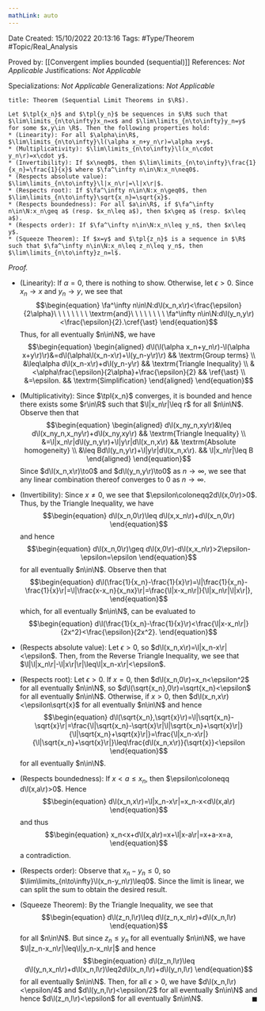 ```yaml
---
mathLink: auto
---
```


<div class="topSpace"></div>

Date Created: 15/10/2022 20:13:16
Tags: #Type/Theorem #Topic/Real_Analysis

Proved by: [[Convergent implies bounded (sequential)]]
References: <i>Not Applicable</i>
Justifications: <i>Not Applicable</i>

Specializations: <i>Not Applicable</i>
Generalizations: <i>Not Applicable</i>

``` ad-Theorem
title: Theorem (Sequential Limit Theorems in $\R$).

Let $\tpl{x_n}$ and $\tpl{y_n}$ be sequences in $\R$ such that $\lim\limits_{n\to\infty}x_n=x$ and $\lim\limits_{n\to\infty}y_n=y$ for some $x,y\in \R$. Then the following properties hold:
* (Linearity): For all $\alpha\in\R$, $\lim\limits_{n\to\infty}\l(\alpha x_n+y_n\r)=\alpha x+y$.
* (Multiplicativity): $\lim\limits_{n\to\infty}\l(x_n\cdot y_n\r)=x\cdot y$.
* (Invertibility): If $x\neq0$, then $\lim\limits_{n\to\infty}\frac{1}{x_n}=\frac{1}{x}$ where $\fa^\infty n\in\N:x_n\neq0$.
* (Respects absolute value): $\lim\limits_{n\to\infty}\l|x_n\r|=\l|x\r|$.
* (Respects root): If $\fa^\infty n\in\N:x_n\geq0$, then $\lim\limits_{n\to\infty}\sqrt{x_n}=\sqrt{x}$.
* (Respects boundedness): For all $a\in\R$, if $\fa^\infty n\in\N:x_n\geq a$ (resp. $x_n\leq a$), then $x\geq a$ (resp. $x\leq a$).
* (Respects order): If $\fa^\infty n\in\N:x_n\leq y_n$, then $x\leq y$.
* (Squeeze Theorem): If $x=y$ and $\tpl{z_n}$ is a sequence in $\R$ such that $\fa^\infty n\in\N:x_n\leq z_n\leq y_n$, then $\lim\limits_{n\to\infty}z_n=l$.

```

<i>Proof.</i>
* (Linearity): If $\alpha=0$, there is nothing to show. Otherwise, let $\epsilon>0$. Since $x_n\to x$ and $y_n\to y$, we see that
$$\begin{equation}
    \fa^\infty n\in\N:d\l(x_n,x\r)<\frac{\epsilon}{2\alpha}\ \ \ \ \ \ \ \ \textrm{and}\ \ \ \ \ \ \ \ \fa^\infty n\in\N:d\l(y_n,y\r)<\frac{\epsilon}{2}.\cref{\ast}
\end{equation}$$
Thus, for all eventually $n\in\N$, we have
$$\begin{equation}
    \begin{aligned}
        d\l(\l(\alpha x_n+y_n\r)-\l(\alpha x+y\r)\r)&=d\l(\alpha\l(x_n-x\r)+\l(y_n-y\r)\r) && \textrm{Group terms} \\
        &\leq\alpha d\l(x_n-x\r)+d\l(y_n-y\r) && \textrm{Triangle Inequality} \\
        &<\alpha\frac{\epsilon}{2\alpha}+\frac{\epsilon}{2} && \ref{\ast} \\
        &=\epsilon. && \textrm{Simplification}
    \end{aligned}
\end{equation}$$

* (Multiplicativity): Since $\tpl{x_n}$ converges, it is bounded and hence there exists some $r\in\R$ such that $\l|x_n\r|\leq r$ for all $n\in\N$. Observe then that
$$\begin{equation}
    \begin{aligned}
        d\l(x_ny_n,xy\r)&\leq d\l(x_ny_n,x_ny\r)+d\l(x_ny,xy\r) && \textrm{Triangle Inequality} \\
        &=\l|x_n\r|d\l(y_n,y\r)+\l|y\r|d\l(x_n,x\r) && \textrm{Absolute homogeneity} \\
        &\leq Bd\l(y_n,y\r)+\l|y\r|d\l(x_n,x\r). && \l|x_n\r|\leq B
    \end{aligned}
\end{equation}$$
Since $d\l(x_n,x\r)\to0$ and $d\l(y_n,y\r)\to0$ as $n\to\infty$, we see that any linear combination thereof converges to $0$ as $n\to\infty$.
* (Invertibility): Since $x\neq0$, we see that $\epsilon\coloneqq2d\l(x,0\r)>0$. Thus, by the Triangle Inequality, we have
$$\begin{equation}
    d\l(x_n,0\r)\leq d\l(x,x_n\r)+d\l(x_n,0\r)
\end{equation}$$
and hence
$$\begin{equation}
    d\l(x_n,0\r)\geq d\l(x,0\r)-d\l(x,x_n\r)>2\epsilon-\epsilon=\epsilon
\end{equation}$$
for all eventually $n\in\N$. Observe then that
$$\begin{equation}
    d\l(\frac{1}{x_n}-\frac{1}{x}\r)=\l|\frac{1}{x_n}-\frac{1}{x}\r|=\l|\frac{x-x_n}{x_nx}\r|=\frac{\l|x-x_n\r|}{\l|x_n\r|\l|x\r|},
\end{equation}$$
which, for all eventually $n\in\N$, can be evaluated to
$$\begin{equation}
    d\l(\frac{1}{x_n}-\frac{1}{x}\r)<\frac{\l|x-x_n\r|}{2x^2}<\frac{\epsilon}{2x^2}.
\end{equation}$$
* (Respects absolute value): Let $\epsilon>0$, so $d\l(x_n,x\r)=\l|x_n-x\r|<\epsilon$. Then, from the Reverse Triangle Inequality, we see that $\l|\l|x_n\r|-\l|x\r|\r|\leq\l|x_n-x\r|<\epsilon$.
* (Respects root): Let $\epsilon>0$. If $x=0$, then $d\l(x_n,0\r)=x_n<\epsilon^2$ for all eventually $n\in\N$, so $d\l(\sqrt{x_n},0\r)=\sqrt{x_n}<\epsilon$ for all eventually $n\in\N$. Otherwise, if $x>0$, then $d\l(x_n,x\r)<\epsilon\sqrt{x}$ for all eventually $n\in\N$ and hence
$$\begin{equation}
    d\l(\sqrt{x_n},\sqrt{x}\r)=\l|\sqrt{x_n}-\sqrt{x}\r|=\frac{\l|\sqrt{x_n}-\sqrt{x}\r|\l|\sqrt{x_n}+\sqrt{x}\r|}{\l|\sqrt{x_n}+\sqrt{x}\r|}=\frac{\l|x_n-x\r|}{\l|\sqrt{x_n}+\sqrt{x}\r|}\leq\frac{d\l(x_n,x\r)}{\sqrt{x}}<\epsilon
\end{equation}$$
for all eventually $n\in\N$.
* (Respects boundedness): If $x<a\leq x_n$, then $\epsilon\coloneqq d\l(x,a\r)>0$. Hence
$$\begin{equation}
    d\l(x_n,x\r)=\l|x_n-x\r|=x_n-x<d\l(x,a\r)
\end{equation}$$
and thus
$$\begin{equation}
    x_n<x+d\l(x,a\r)=x+\l|x-a\r|=x+a-x=a,
\end{equation}$$
a contradiction.

* (Respects order): Observe that $x_n-y_n\leq0$, so $\lim\limits_{n\to\infty}\l(x_n-y_n\r)\leq0$. Since the limit is linear, we can split the sum to obtain the desired result.
* (Squeeze Theorem): By the Triangle Inequality, we see that
$$\begin{equation}
    d\l(z_n,l\r)\leq d\l(z_n,x_n\r)+d\l(x_n,l\r)
\end{equation}$$
for all $n\in\N$. But since $z_n\leq y_n$ for all eventually $n\in\N$, we have $\l|z_n-x_n\r|\leq\l|y_n-x_n\r|$ and hence
$$\begin{equation}
    d\l(z_n,l\r)\leq d\l(y_n,x_n\r)+d\l(x_n,l\r)\leq2d\l(x_n,l\r)+d\l(y_n,l\r)
\end{equation}$$
for all eventually $n\in\N$. Then, for all $\epsilon>0$, we have $d\l(x_n,l\r)<\epsilon/4$ and $d\l(y_n,l\r)<\epsilon/2$ for all eventually $n\in\N$ and hence $d\l(z_n,l\r)<\epsilon$ for all eventually $n\in\N$.<span style="float:right;">$\blacksquare$</span>
